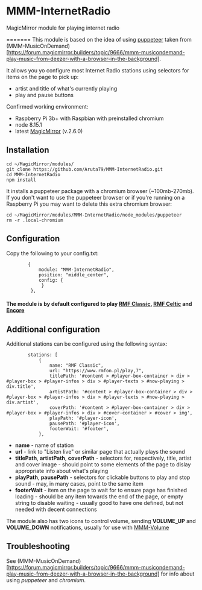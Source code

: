 # MMM-InternetRadio
MagicMirror module for playing internet radio

=======
This module is based on the idea of using [puppeteer](https://pptr.dev/) taken from (MMM-MusicOnDemand)[https://forum.magicmirror.builders/topic/9666/mmm-musicondemand-play-music-from-deezer-with-a-browser-in-the-background].

It allows you yo configure most Internet Radio stations using selectors for items on the page to pick up:
 - artist and title of what's currently playing
 - play and pause buttons

Confirmed working environment:
- Raspberry Pi 3b+ with Raspbian with preinstalled chromium 
- node 8.15.1
- latest [MagicMirror](https://github.com/MichMich/MagicMirror) (v.2.6.0)

## Installation

```
cd ~/MagicMirror/modules/
git clone https://github.com/Aruta79/MMM-InternetRadio.git
cd MMM-InternetRadio
npm install
```

It installs a puppeteer package with a chromium browser (~100mb-270mb). If you don't want to use the puppeteer browser or if you're running on a Raspberry Pi you may want to delete this extra chromium browser:

```
cd ~/MagicMirror/modules/MMM-InternetRadio/node_modules/puppeteer
rm -r .local-chromium
```

## Configuration

Copy the following to your config.txt:
```
		{
			module: "MMM-InternetRadio",
			position: "middle_center",
			config: {
			 }
		 },
```

#### The module is by default configured to play [RMF Classic](https://www.rmfon.pl/play,7), [RMF Celtic](https://www.rmfon.pl/play,7) and [Encore](https://www.encoreradio.co.uk/radioplayer/)

## Additional configuration

Additional stations can be configured using the following syntax:
```
		stations: [
			{
				name: "RMF Classic",
				url: "https://www.rmfon.pl/play,7",
				titlePath: '#content > #player-box-container > div > #player-box > #player-infos > div > #player-texts > #now-playing > div.title',
				artistPath: '#content > #player-box-container > div > #player-box > #player-infos > div > #player-texts > #now-playing > div.artist',
				coverPath: '#content > #player-box-container > div > #player-box > #player-infos > div > #cover-container > #cover > img',
				playPath: '#player-icon',
				pausePath: '#player-icon',
				footerWait: '#footer',
			},
```
- **name** - name of station
- **url** - link to "Listen live" or similar page that actually plays the sound
- **titlePath**, **artistPath**, **coverPath** - selectors for, respectively, title, artist and cover image - should point to some elements of the page to dislay appropriate info about what's playing
- **playPath**, **pausePath** - selectors for clickable buttons to play and stop sound - may, in many cases, point to the same item
- **footerWait** - item on the page to wait for to ensure page has finished loading - should be any item towards the end of the page, or empty string to disable waiting - usually good to have one defined, but not needed with decent connections

The module also has two icons to control volume, sending **VOLUME_UP** and **VOLUME_DOWN** notifications, usually for use with [MMM-Volume](https://github.com/eouia/MMM-Volume.git)

## Troubleshooting

See (MMM-MusicOnDemand)[https://forum.magicmirror.builders/topic/9666/mmm-musicondemand-play-music-from-deezer-with-a-browser-in-the-background] for info about using _puppeteer_ and _chromium_.
